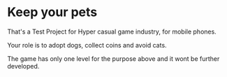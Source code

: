 # Keep your pets
That's a Test Project for Hyper casual game industry, for mobile phones.

Your role is to adopt dogs, collect coins and avoid cats.

The game has only one level for the purpose above and it wont be further developed.